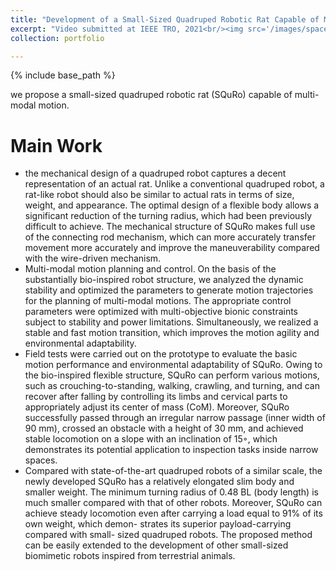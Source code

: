 ```yaml
---
title: "Development of a Small-Sized Quadruped Robotic Rat Capable of Multi-Modal Motions"
excerpt: "Video submitted at IEEE TRO, 2021<br/><img src='/images/spacerobot_v3_cut.mp4'>"
collection: portfolio

---
```


{% include base_path %}

we propose a small-sized quadruped robotic rat (SQuRo) capable of multi-modal motion.

Main Work
======
* the mechanical design of a quadruped robot captures a decent representation of an actual rat. Unlike a conventional quadruped robot, a rat-like robot should also be similar to actual rats in terms of size, weight, and appearance. The optimal design of a flexible body allows a significant reduction of the turning radius, which had been previously difficult to achieve. The mechanical structure of SQuRo makes full use of the connecting rod mechanism, which can more accurately transfer movement more accurately and improve the maneuverability compared with the wire-driven mechanism.
* Multi-modal motion planning and control. On the basis of the substantially bio-inspired robot structure, we analyzed the dynamic stability and optimized the parameters to generate motion trajectories for the planning of multi-modal motions. The appropriate control parameters were optimized with multi-objective bionic constraints subject to stability and power limitations. Simultaneously, we realized a stable and fast motion transition, which improves the motion agility and environmental adaptability. 
* Field tests were carried out on the prototype to evaluate the basic motion performance and environmental adaptability of SQuRo. Owing to the bio-inspired flexible structure, SQuRo can perform various motions, such as crouching-to-standing, walking, crawling, and turning, and can recover after falling by controlling its limbs and cervical parts to appropriately adjust its center of mass (CoM). Moreover, SQuRo successfully passed through an irregular narrow passage (inner width of 90 mm), crossed an obstacle with a height of 30 mm, and achieved stable locomotion on a slope with an inclination of 15◦, which demonstrates its potential application to inspection tasks inside narrow spaces. 
* Compared with state-of-the-art quadruped robots of a similar scale, the newly developed SQuRo has a relatively elongated slim body and smaller weight. The minimum turning radius of 0.48 BL (body length) is much smaller compared with that of other robots. Moreover, SQuRo can achieve steady locomotion even after carrying a load equal to 91% of its own weight, which demon- strates its superior payload-carrying compared with small- sized quadruped robots. The proposed method can be easily extended to the development of other small-sized biomimetic robots inspired from terrestrial animals.
